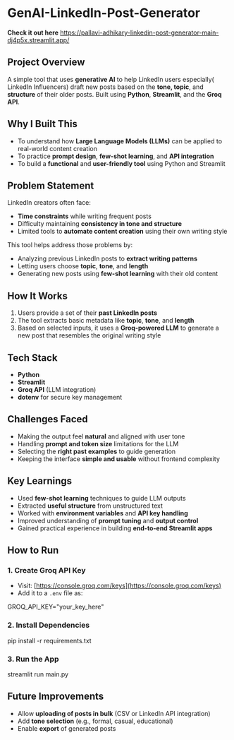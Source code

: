 # **GenAI-LinkedIn-Post-Generator** 

**Check it out here**
https://pallavi-adhikary-linkedin-post-generator-main-dj4p5x.streamlit.app/


## **Project Overview**

A simple tool that uses **generative AI** to help LinkedIn users especially( LinkedIn Influencers) draft new posts based on the **tone, topic**, and **structure** of their older posts. Built using **Python**, **Streamlit**, and the **Groq API**.

## **Why I Built This**

* To understand how **Large Language Models (LLMs)** can be applied to real-world content creation
* To practice **prompt design**, **few-shot learning**, and **API integration**
* To build a **functional** and **user-friendly tool** using Python and Streamlit

## **Problem Statement**

LinkedIn creators often face:

* **Time constraints** while writing frequent posts
* Difficulty maintaining **consistency in tone and structure**
* Limited tools to **automate content creation** using their own writing style

This tool helps address those problems by:

* Analyzing previous LinkedIn posts to **extract writing patterns**
* Letting users choose **topic**, **tone**, and **length**
* Generating new posts using **few-shot learning** with their old content

## **How It Works**

1. Users provide a set of their **past LinkedIn posts**
2. The tool extracts basic metadata like **topic**, **tone**, and **length**
3. Based on selected inputs, it uses a **Groq-powered LLM** to generate a new post that resembles the original writing style

## **Tech Stack**

* **Python**
* **Streamlit**
* **Groq API** (LLM integration)
* **dotenv** for secure key management

## **Challenges Faced**

* Making the output feel **natural** and aligned with user tone
* Handling **prompt and token size** limitations for the LLM
* Selecting the **right past examples** to guide generation
* Keeping the interface **simple and usable** without frontend complexity

## **Key Learnings**

* Used **few-shot learning** techniques to guide LLM outputs
* Extracted **useful structure** from unstructured text
* Worked with **environment variables** and **API key handling**
* Improved understanding of **prompt tuning** and **output control**
* Gained practical experience in building **end-to-end Streamlit apps**

## **How to Run**

### **1. Create Groq API Key**

* Visit: [https://console.groq.com/keys](https://console.groq.com/keys)
* Add it to a `.env` file as:

GROQ_API_KEY="your_key_here"

### **2. Install Dependencies**

pip install -r requirements.txt


### **3. Run the App**

streamlit run main.py

## **Future Improvements**

* Allow **uploading of posts in bulk** (CSV or LinkedIn API integration)
* Add **tone selection** (e.g., formal, casual, educational)
* Enable **export** of generated posts

